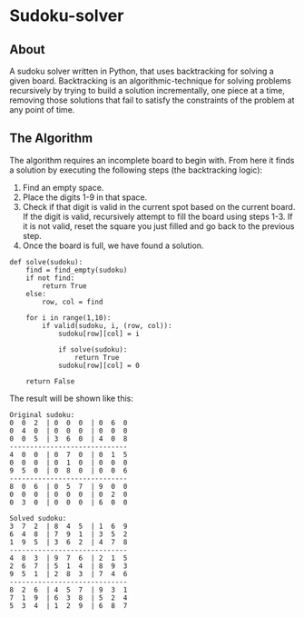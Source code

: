 # Sudoku-solver

## About

A sudoku solver written in Python, that uses backtracking for solving a given board. Backtracking is an algorithmic-technique for solving problems recursively by trying to build a solution incrementally, one piece at a time, removing those solutions that fail to satisfy the constraints of the problem at any point of time.

## The Algorithm

The algorithm requires an incomplete board to begin with. From here it finds a solution by executing the following steps (the backtracking logic):

1. Find an empty space.
2. Place the digits 1-9 in that space.
3. Check if that digit is valid in the current spot based on the current board. If the digit is valid, recursively attempt to fill the board using steps 1-3. If it is not valid, reset the square you just filled and go back to the previous step.
4. Once the board is full, we have found a solution.

```
def solve(sudoku):
    find = find_empty(sudoku)
    if not find:
        return True
    else:
        row, col = find

    for i in range(1,10):
        if valid(sudoku, i, (row, col)):
            sudoku[row][col] = i

            if solve(sudoku):
                return True
            sudoku[row][col] = 0

    return False
```
The result will be shown like this:
```
Original sudoku:
0  0  2  | 0  0  0  | 0  6  0
0  4  0  | 0  0  0  | 0  0  0
0  0  5  | 3  6  0  | 4  0  8
-----------------------------
4  0  0  | 0  7  0  | 0  1  5
0  0  0  | 0  1  0  | 0  0  0
9  5  0  | 0  8  0  | 0  0  6
-----------------------------
8  0  6  | 0  5  7  | 9  0  0
0  0  0  | 0  0  0  | 0  2  0
0  3  0  | 0  0  0  | 6  0  0

Solved sudoku:
3  7  2  | 8  4  5  | 1  6  9
6  4  8  | 7  9  1  | 3  5  2
1  9  5  | 3  6  2  | 4  7  8
-----------------------------
4  8  3  | 9  7  6  | 2  1  5
2  6  7  | 5  1  4  | 8  9  3
9  5  1  | 2  8  3  | 7  4  6
-----------------------------
8  2  6  | 4  5  7  | 9  3  1
7  1  9  | 6  3  8  | 5  2  4
5  3  4  | 1  2  9  | 6  8  7
```

